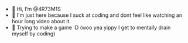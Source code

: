 - 👋 Hi, I’m @4R73M1S
- 👀 I'm just here because I suck at coding and dont feel like watching an hour long video about it.
- 🌱 Trying to make a game :D (woo yea yippy I get to mentally drain myself by coding)

<!---
4R73M1S/4R73M1S is a ✨ special ✨ repository because its `README.md` (this file) appears on your GitHub profile.
You can click the Preview link to take a look at your changes.
--->
